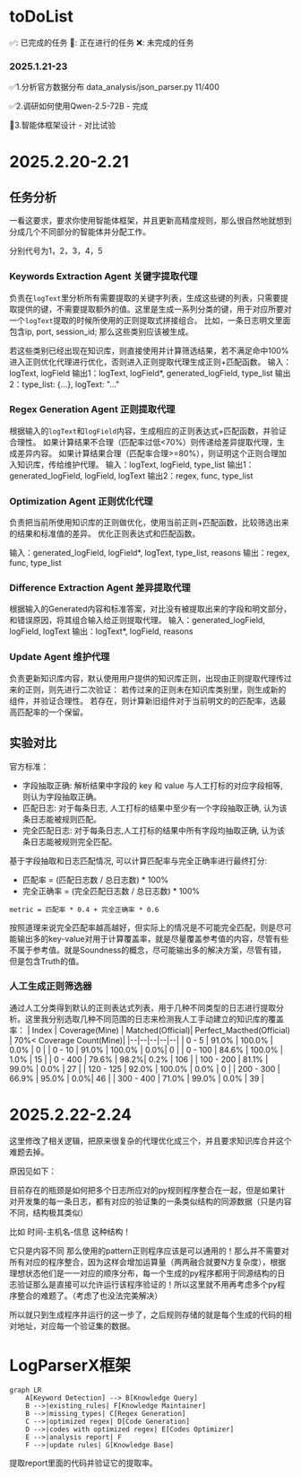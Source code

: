 # toDoList
✅: 已完成的任务
🚧: 正在进行的任务
❌: 未完成的任务

### 2025.1.21-23

✅1.分析官方数据分布 data_analysis/json_parser.py   11/400

✅2.调研如何使用Qwen-2.5-72B - 完成

🚧3.智能体框架设计 - 对比试验

# 2025.2.20-2.21
## 任务分析
一看这要求，要求你使用智能体框架，并且更新高精度规则，那么很自然地就想到分成几个不同部分的智能体并分配工作。

分别代号为1，2，3，4，5
### Keywords Extraction Agent 关键字提取代理 
负责在`logText`里分析所有需要提取的关键字列表，生成这些键的列表，只需要提取提供的键，不需要提取额外的值。这里是生成一系列分类的键，用于对应所要对一个`logText`提取的时候所使用的正则提取式拼接组合。
比如，一条日志明文里面包含ip, port, session_id; 那么这些类别应该被生成。

若这些类别已经出现在知识库，则直接使用并计算筛选结果，若不满足命中100%进入正则优化代理进行优化，否则进入正则提取代理生成正则+匹配函数。
输入：logText, logField
输出1：logText, logField*, generated_logField, type_list
输出2：type_list: {...}, logText: "..."

### Regex Generation Agent 正则提取代理
根据输入的`logText`和`logField`内容，生成相应的正则表达式+匹配函数，并验证合理性。
如果计算结果不合理（匹配率过低<70%）则传递给差异提取代理，生成差异内容。
如果计算结果合理（匹配率合理>=80%），则证明这个正则合理加入知识库，传给维护代理。
输入：logText, logField, type_list
输出1：generated_logField, logField, logText
输出2：regex, func, type_list 

### Optimization Agent 正则优化代理
负责把当前所使用知识库的正则做优化，使用当前正则+匹配函数，比较筛选出来的结果和标准值的差异。
优化正则表达式和匹配函数。

输入：generated_logField, logField*, logText, type_list, reasons
输出：regex, func, type_list

### Difference Extraction Agent 差异提取代理
根据输入的Generated内容和标准答案，对比没有被提取出来的字段和明文部分，和错误原因，将其组合输入给正则提取代理。
输入：generated_logField, logField, logText
输出：logText*, logField, reasons

### Update Agent 维护代理
负责更新知识库内容，默认使用用户提供的知识库正则，出现由正则提取代理传过来的正则，则先进行二次验证：
若传过来的正则未在知识库类别里，则生成新的组件，并验证合理性。
若存在，则计算新旧组件对于当前明文的的匹配率，选最高匹配率的一个保留。

## 实验对比
官方标准：
  - 字段抽取正确: 解析结果中字段的 key 和 value 与人工打标的对应字段相等, 则认为字段抽取正确。
   - 匹配日志: 对于每条日志, 人工打标的结果中至少有一个字段抽取正确, 认为该条日志能被规则匹配。
   - 完全匹配日志: 对于每条日志,人工打标的结果中所有字段均抽取正确, 认为该条日志能被规则完全匹配。

基于字段抽取和日志匹配情况, 可以计算匹配率与完全正确率进行最终打分:
   - 匹配率 = (匹配日志数 / 总日志数) * 100%
   - 完全正确率 = (完全匹配日志数 / 总日志数) * 100%

`metric = 匹配率 * 0.4 + 完全正确率 * 0.6`

按照道理来说完全匹配率越高越好，但实际上的情况是不可能完全匹配，则是尽可能输出多的key-value对用于计算覆盖率，就是尽量覆盖参考值的内容，尽管有些不属于参考值。就是Soundness的概念，尽可能输出多的解决方案，尽管有错，但是包含Truth的值。
### 人工生成正则筛选器
通过人工分类得到默认的正则表达式列表，用于几种不同类型的日志进行提取分析。这里我分别选取几种不同范围的日志来检测我人工手动建立的知识库的覆盖率：
| Index | Coverage(Mine) | Matched(Official)|  Perfect_Macthed(Official) |  70%< Coverage Count(Mine)|
|--|--|--|--|--|
| 0 - 5 | 91.0% | 100.0% | 0.0% |  0 |
| 0 - 10 | 91.0% | 100.0% | 0.0%|  0 |
| 0 - 100 | 84.6% | 100.0% | 1.0%  |  15 |
| 0 - 400 | 79.6% |  98.2%| 0.2% |  106 |
| 100 - 200 | 81.1% | 99.0% | 0.0% |  27 |
| 120 - 125 | 92.0% | 100.0% | 0.0% |  0 |
| 200 - 300 | 66.9% | 95.0% | 0.0%|  46 |
| 300 - 400 | 71.0% |  99.0% | 0.0% |  39 |



# 2025.2.22-2.24
这里修改了相关逻辑，把原来很复杂的代理优化成三个，并且要求知识库合并这个难题去掉。

原因见如下：

目前存在的瓶颈是如何把多个日志所应对的py规则程序整合在一起，但是如果针对开发集的每一条日志，都有对应的验证集的一条类似结构的同源数据（只是内容不同，结构极其类似）

比如 时间-主机名-信息 这种结构！

它只是内容不同 那么使用的pattern正则程序应该是可以通用的！那么并不需要对所有对应的程序整合，因为这样会增加运算量（两两融合就要N方复杂度），根据理想状态他们是一一对应的顺序分布，每一个生成的py程序都用于同源结构的日志验证那么是直接可以允许运行该程序验证的！所以这里就不用再考虑多个py程序整合的难题了。（考虑了也没法完美解决）

所以就只到生成程序并运行的这一步了，之后规则存储的就是每个生成的代码的相对地址，对应每一个验证集的数据。

# LogParserX框架
```mermaid
graph LR
    A[Keyword Detection] --> B[Knowledge Query]
    B -->|existing_rules| F[Knowledge Maintainer]
    B -->|missing_types| C[Regex Generation]
    C -->|optimized regex| D[Code Generation]
    D -->|codes with optimized regex| E[Codes Optimizer]
    E -->|analysis report| F
    F -->|update rules| G[Knowledge Base]
```
提取report里面的代码并验证它的提取率。

